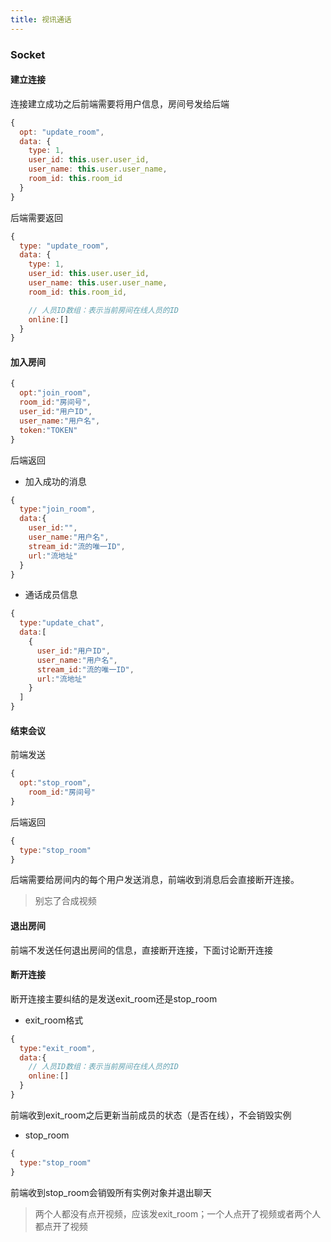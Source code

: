 ```yaml
---
title: 视讯通话
---
```


### Socket

#### 建立连接
连接建立成功之后前端需要将用户信息，房间号发给后端
~~~js
{
  opt: "update_room",
  data: {
    type: 1,
    user_id: this.user.user_id,
    user_name: this.user.user_name,
    room_id: this.room_id
  }
}
~~~
后端需要返回
~~~js
{
  type: "update_room",
  data: {
    type: 1,
    user_id: this.user.user_id,
    user_name: this.user.user_name,
    room_id: this.room_id,

    // 人员ID数组：表示当前房间在线人员的ID
    online:[]
  }
}
~~~

#### 加入房间
~~~js
{
  opt:"join_room",
  room_id:"房间号",
  user_id:"用户ID",
  user_name:"用户名",
  token:"TOKEN"
}
~~~

后端返回
+ 加入成功的消息
```js
{
  type:"join_room",
  data:{
    user_id:"",
    user_name:"用户名",
    stream_id:"流的唯一ID",
    url:"流地址"
  }
}
```
+ 通话成员信息
```js
{
  type:"update_chat",
  data:[
    {
      user_id:"用户ID",
      user_name:"用户名",
      stream_id:"流的唯一ID",
      url:"流地址"
    }
  ]
}
```

#### 结束会议
前端发送
~~~js
{
  opt:"stop_room",
	room_id:"房间号"
}
~~~
后端返回
~~~js
{
  type:"stop_room"
}
~~~

后端需要给房间内的每个用户发送消息，前端收到消息后会直接断开连接。

> 别忘了合成视频

#### 退出房间
前端不发送任何退出房间的信息，直接断开连接，下面讨论断开连接

#### 断开连接
断开连接主要纠结的是发送exit_room还是stop_room

+ exit_room格式
~~~js
{
  type:"exit_room",
  data:{
    // 人员ID数组：表示当前房间在线人员的ID
    online:[]
  }
}
~~~

前端收到exit_room之后更新当前成员的状态（是否在线），不会销毁实例

+ stop_room
~~~js
{
  type:"stop_room"
}
~~~
前端收到stop_room会销毁所有实例对象并退出聊天

>两个人都没有点开视频，应该发exit_room；一个人点开了视频或者两个人都点开了视频